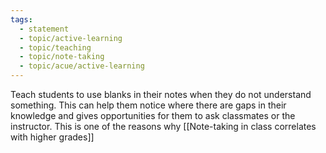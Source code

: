 ```yaml
---
tags:
  - statement
  - topic/active-learning
  - topic/teaching
  - topic/note-taking
  - topic/acue/active-learning
---
```

Teach students to use blanks in their notes when they do not understand something. This can help them notice where there are gaps in their knowledge and gives opportunities for them to ask classmates or the instructor. This is one of the reasons why [[Note-taking in class correlates with higher grades]]
